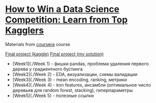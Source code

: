 # [How to Win a Data Science Competition: Learn from Top Kagglers](https://www.coursera.org/learn/competitive-data-science?specialization=aml)

Materials from [coursera](https://www.coursera.org) course

[Final project (kaggle)](https://www.kaggle.com/c/competitive-data-science-predict-future-sales)
[Final project (my solution)](https://github.com/RomanSafronenkov/Kaggle/tree/master/Coursera/Predict%20Future%20Sales)

- [Week1](./Week 1) - фишки pandas, проблема удаления первого дерева у градиентного бустинга
- [Week2](./Week 2) - EDA, визуализации, схемы валидации
- [Week3](./Week 3) - mean encoding, ranking, метрики
- [Week4](./Week 4) - knn features, ансамбли (оптимальное число деревьев для random forest, stacking), гиперпараметры
- [Week5](./Week 5) - полезные ссылки
